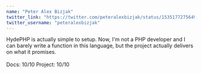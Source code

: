```yaml
---
name: "Peter Alex Bizjak"
twitter_link: "https://twitter.com/peteralexbizjak/status/1535177275649536001"
twitter_username: "peteralexbizjak"
---
```


HydePHP is actually simple to setup. Now, I'm not a PHP developer and I can barely write a function in this language, but the project actually delivers on what it promises.
<br><br>
Docs: 10/10
Project: 10/10
